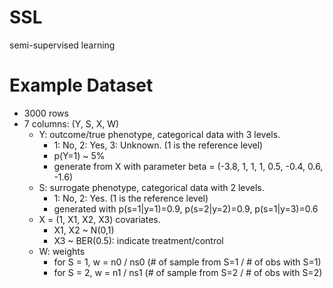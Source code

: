 # SSL
semi-supervised learning

# Example Dataset
- 3000 rows
- 7 columns: (Y, S, X, W)
  - Y: outcome/true phenotype, categorical data with 3 levels.
    - 1: No, 2: Yes, 3: Unknown. (1 is the reference level)
    - p(Y=1) ~ 5%
    - generate from X with parameter beta = (-3.8, 1, 1, 1, 0.5, -0.4, 0.6, -1.6)
  - S: surrogate phenotype, categorical data with 2 levels.
    - 1: No, 2: Yes. (1 is the reference level)
    - generated with p(s=1|y=1)=0.9, p(s=2|y=2)=0.9, p(s=1|y=3)=0.6
  - X = (1, X1, X2, X3) covariates. 
    - X1, X2 ~ N(0,1)
    - X3 ~ BER(0.5): indicate treatment/control
  - W: weights
    - for S = 1, w = n0 / ns0 (# of sample from S=1 / # of obs with S=1)
    - for S = 2, w = n1 / ns1 (# of sample from S=2 / # of obs with S=2)


